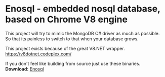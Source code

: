 Enosql - embedded nosql database, based on Chrome V8 engine
==============================================================
This project will try to mimic the MongoDB C# driver as much as possible.  
So that its painless to switch to that when your database grows.  

This project exists because of the great V8.NET wrapper.  
https://v8dotnet.codeplex.com/

If you don't feel like building from source just use these binaries.  
**Download:** [Enosql](https://s3.amazonaws.com/cistatic/Enosql.7z)
